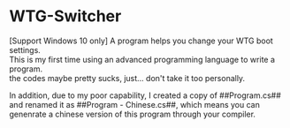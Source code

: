 # WTG-Switcher
[Support Windows 10 only] A program helps you change your WTG boot settings.  
This is my first time using an advanced programming language to write a program.  
the codes maybe pretty sucks, just... don't take it too personally.  
  
In addition, due to my poor capability, I created a copy of ##Program.cs## and renamed it as ##Program - Chinese.cs##, which means you can genenrate a chinese version of this program through your compiler.
